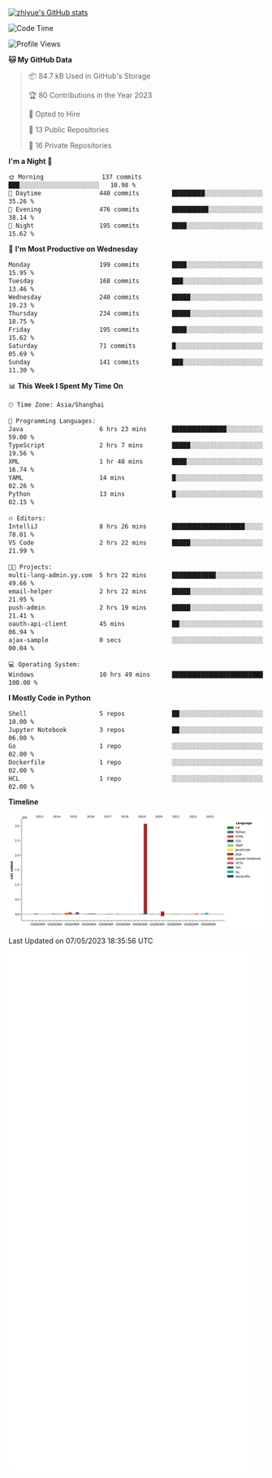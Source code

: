 
[![zhiyue's GitHub stats](https://github-readme-stats.vercel.app/api?username=zhiyue)](https://github.com/anuraghazra/github-readme-stats&&show_icons=true)

<!--START_SECTION:waka-->
![Code Time](http://img.shields.io/badge/Code%20Time-1%2C189%20hrs%2058%20mins-blue)

![Profile Views](http://img.shields.io/badge/Profile%20Views-0-blue)

**🐱 My GitHub Data** 

> 📦 84.7 kB Used in GitHub's Storage 
 > 
> 🏆 80 Contributions in the Year 2023
 > 
> 💼 Opted to Hire
 > 
> 📜 13 Public Repositories 
 > 
> 🔑 16 Private Repositories 
 > 
**I'm a Night 🦉** 

```text
🌞 Morning                137 commits         ███░░░░░░░░░░░░░░░░░░░░░░   10.98 % 
🌆 Daytime                440 commits         █████████░░░░░░░░░░░░░░░░   35.26 % 
🌃 Evening                476 commits         ██████████░░░░░░░░░░░░░░░   38.14 % 
🌙 Night                  195 commits         ████░░░░░░░░░░░░░░░░░░░░░   15.62 % 
```
📅 **I'm Most Productive on Wednesday** 

```text
Monday                   199 commits         ████░░░░░░░░░░░░░░░░░░░░░   15.95 % 
Tuesday                  168 commits         ███░░░░░░░░░░░░░░░░░░░░░░   13.46 % 
Wednesday                240 commits         █████░░░░░░░░░░░░░░░░░░░░   19.23 % 
Thursday                 234 commits         █████░░░░░░░░░░░░░░░░░░░░   18.75 % 
Friday                   195 commits         ████░░░░░░░░░░░░░░░░░░░░░   15.62 % 
Saturday                 71 commits          █░░░░░░░░░░░░░░░░░░░░░░░░   05.69 % 
Sunday                   141 commits         ███░░░░░░░░░░░░░░░░░░░░░░   11.30 % 
```


📊 **This Week I Spent My Time On** 

```text
🕑︎ Time Zone: Asia/Shanghai

💬 Programming Languages: 
Java                     6 hrs 23 mins       ███████████████░░░░░░░░░░   59.00 % 
TypeScript               2 hrs 7 mins        █████░░░░░░░░░░░░░░░░░░░░   19.56 % 
XML                      1 hr 48 mins        ████░░░░░░░░░░░░░░░░░░░░░   16.74 % 
YAML                     14 mins             █░░░░░░░░░░░░░░░░░░░░░░░░   02.26 % 
Python                   13 mins             █░░░░░░░░░░░░░░░░░░░░░░░░   02.15 % 

🔥 Editors: 
IntelliJ                 8 hrs 26 mins       ████████████████████░░░░░   78.01 % 
VS Code                  2 hrs 22 mins       █████░░░░░░░░░░░░░░░░░░░░   21.99 % 

🐱‍💻 Projects: 
multi-lang-admin.yy.com  5 hrs 22 mins       ████████████░░░░░░░░░░░░░   49.66 % 
email-helper             2 hrs 22 mins       █████░░░░░░░░░░░░░░░░░░░░   21.95 % 
push-admin               2 hrs 19 mins       █████░░░░░░░░░░░░░░░░░░░░   21.41 % 
oauth-api-client         45 mins             ██░░░░░░░░░░░░░░░░░░░░░░░   06.94 % 
ajax-sample              0 secs              ░░░░░░░░░░░░░░░░░░░░░░░░░   00.04 % 

💻 Operating System: 
Windows                  10 hrs 49 mins      █████████████████████████   100.00 % 
```

**I Mostly Code in Python** 

```text
Shell                    5 repos             ██░░░░░░░░░░░░░░░░░░░░░░░   10.00 % 
Jupyter Notebook         3 repos             ██░░░░░░░░░░░░░░░░░░░░░░░   06.00 % 
Go                       1 repo              ░░░░░░░░░░░░░░░░░░░░░░░░░   02.00 % 
Dockerfile               1 repo              ░░░░░░░░░░░░░░░░░░░░░░░░░   02.00 % 
HCL                      1 repo              ░░░░░░░░░░░░░░░░░░░░░░░░░   02.00 % 
```



**Timeline**

![Lines of Code chart](https://raw.githubusercontent.com/zhiyue/zhiyue/main/assets/bar_graph.png)


 Last Updated on 07/05/2023 18:35:56 UTC
<!--END_SECTION:waka-->

<!-- [![Top Langs](https://github-readme-stats.vercel.app/api/top-langs/?username=zhiyue)](https://github.com/anuraghazra/github-readme-stats) -->

![](./github-metrics.svg)

